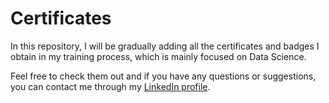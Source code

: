 # Certificates

In this repository, I will be gradually adding all the certificates and badges I obtain in my training process, which is mainly focused on Data Science.

Feel free to check them out and if you have any questions or suggestions, you can contact me through my [LinkedIn profile](https://www.linkedin.com/in/franciscogiaquinta/).
